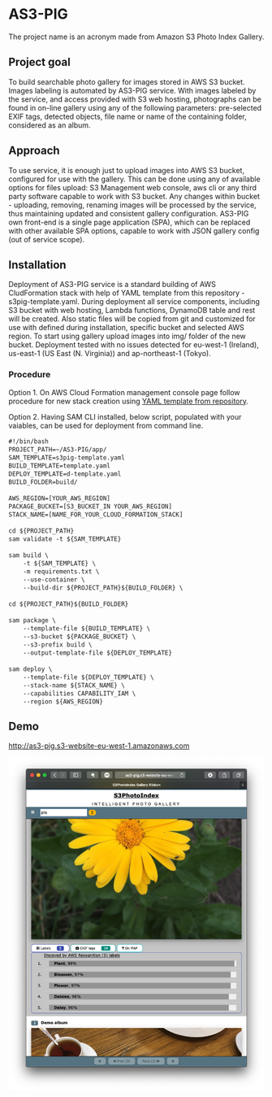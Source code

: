 # AS3-PIG
The project name is an acronym made from Amazon S3 Photo Index Gallery. 

## Project goal
To build searchable photo gallery for images stored in AWS S3 bucket. Images labeling is automated by AS3-PIG service. With images labeled by the service, and access provided with S3 web hosting, photographs can be found in on-line gallery using any of the following parameters: pre-selected EXIF tags, detected objects, file name or name of the containing folder, considered as an album. 

## Approach
To use service, it is enough just to upload images into AWS S3 bucket, configured for use with the gallery. This can be done using any of available options for files upload: S3 Management web console, aws cli or any third party software capable to work with S3 bucket. Any changes within bucket - uploading, removing, renaming images will be processed by the service, thus maintaining updated and consistent gallery configuration. AS3-PIG own front-end is a single page application (SPA), which can be replaced with other available SPA options, capable to work with JSON gallery config (out of service scope).

## Installation
Deployment of AS3-PIG service is a standard building of AWS CludFormation stack with help of YAML template from this repository - s3pig-template.yaml. During deployment all service components, including S3 bucket with web hosting, Lambda functions, DynamoDB table and rest will be created. Also static files will be copied from git and customized for use with defined during installation, specific bucket and selected AWS region. To start using gallery upload images into img/ folder of the new bucket. Deployment tested with no issues detected for eu-west-1 (Ireland), us-east-1 (US East (N. Virginia)) and ap-northeast-1 (Tokyo).

### Procedure
Option 1. On AWS Cloud Formation management console page follow procedure for new stack creation using [YAML template from repository](app/s3pig-template.yaml).

Option 2. Having SAM CLI installed, below script, populated with your vaiables, can be used for deployment from command line. 
```
#!/bin/bash
PROJECT_PATH=~/AS3-PIG/app/
SAM_TEMPLATE=s3pig-template.yaml
BUILD_TEMPLATE=template.yaml
DEPLOY_TEMPLATE=d-template.yaml
BUILD_FOLDER=build/

AWS_REGION=[YOUR_AWS_REGION]
PACKAGE_BUCKET=[S3_BUCKET_IN YOUR_AWS_REGION]
STACK_NAME=[NAME_FOR_YOUR_CLOUD_FORMATION_STACK]

cd ${PROJECT_PATH}
sam validate -t ${SAM_TEMPLATE}

sam build \
    -t ${SAM_TEMPLATE} \
    -m requirements.txt \
    --use-container \
    --build-dir ${PROJECT_PATH}${BUILD_FOLDER} \

cd ${PROJECT_PATH}${BUILD_FOLDER}

sam package \
    --template-file ${BUILD_TEMPLATE} \
    --s3-bucket ${PACKAGE_BUCKET} \
    --s3-prefix build \
    --output-template-file ${DEPLOY_TEMPLATE}

sam deploy \
    --template-file ${DEPLOY_TEMPLATE} \
    --stack-name ${STACK_NAME} \
    --capabilities CAPABILITY_IAM \
    --region ${AWS_REGION}
```

## Demo
http://as3-pig.s3-website-eu-west-1.amazonaws.com

![Here how it looks like](AS3-PIG.png)
